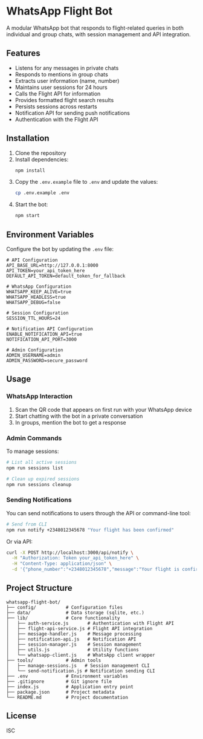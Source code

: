 # WhatsApp Flight Bot

A modular WhatsApp bot that responds to flight-related queries in both individual and group chats, with session management and API integration.

## Features

- Listens for any messages in private chats
- Responds to mentions in group chats
- Extracts user information (name, number)
- Maintains user sessions for 24 hours
- Calls the Flight API for information
- Provides formatted flight search results
- Persists sessions across restarts
- Notification API for sending push notifications
- Authentication with the Flight API

## Installation

1. Clone the repository
2. Install dependencies:
   ```bash
   npm install
   ```
3. Copy the `.env.example` file to `.env` and update the values:
   ```bash
   cp .env.example .env
   ```
4. Start the bot:
   ```bash
   npm start
   ```

## Environment Variables

Configure the bot by updating the `.env` file:

```
# API Configuration
API_BASE_URL=http://127.0.0.1:8000
API_TOKEN=your_api_token_here
DEFAULT_API_TOKEN=default_token_for_fallback

# WhatsApp Configuration
WHATSAPP_KEEP_ALIVE=true
WHATSAPP_HEADLESS=true
WHATSAPP_DEBUG=false

# Session Configuration
SESSION_TTL_HOURS=24

# Notification API Configuration
ENABLE_NOTIFICATION_API=true
NOTIFICATION_API_PORT=3000

# Admin Configuration
ADMIN_USERNAME=admin
ADMIN_PASSWORD=secure_password
```

## Usage

### WhatsApp Interaction

1. Scan the QR code that appears on first run with your WhatsApp device
2. Start chatting with the bot in a private conversation
3. In groups, mention the bot to get a response

### Admin Commands

To manage sessions:

```bash
# List all active sessions
npm run sessions list

# Clean up expired sessions
npm run sessions cleanup
```

### Sending Notifications

You can send notifications to users through the API or command-line tool:

```bash
# Send from CLI
npm run notify +2348012345678 "Your flight has been confirmed"
```

Or via API:
```bash
curl -X POST http://localhost:3000/api/notify \
  -H "Authorization: Token your_api_token_here" \
  -H "Content-Type: application/json" \
  -d '{"phone_number":"+2348012345678","message":"Your flight is confirmed"}'
```

## Project Structure

```
whatsapp-flight-bot/
├── config/           # Configuration files
├── data/             # Data storage (sqlite, etc.)
├── lib/              # Core functionality
│   ├── auth-service.js       # Authentication with Flight API
│   ├── flight-api-service.js # Flight API integration
│   ├── message-handler.js    # Message processing
│   ├── notification-api.js   # Notification API
│   ├── session-manager.js    # Session management
│   ├── utils.js              # Utility functions
│   └── whatsapp-client.js    # WhatsApp client wrapper
├── tools/            # Admin tools
│   ├── manage-sessions.js   # Session management CLI
│   └── send-notification.js # Notification sending CLI
├── .env              # Environment variables
├── .gitignore        # Git ignore file
├── index.js          # Application entry point
├── package.json      # Project metadata
└── README.md         # Project documentation
```

## License

ISC